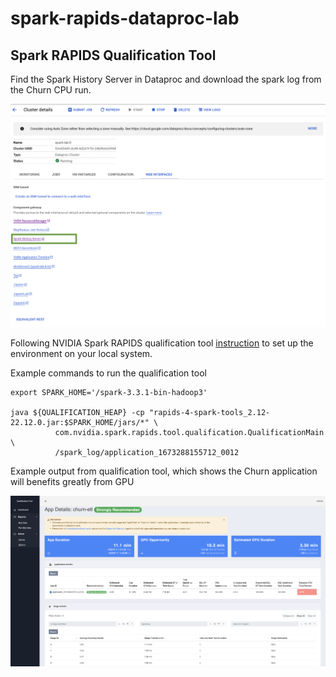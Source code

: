 <!--
 Copyright 2022-2023 NVIDIA Corporation.
 
 Licensed under the Apache License, Version 2.0 (the "License");
 you may not use this file except in compliance with the License.
 You may obtain a copy of the License at
 
     http://www.apache.org/licenses/LICENSE-2.0
 
 Unless required by applicable law or agreed to in writing, software
 distributed under the License is distributed on an "AS IS" BASIS,
 WITHOUT WARRANTIES OR CONDITIONS OF ANY KIND, either express or implied.
 See the License for the specific language governing permissions and
 limitations under the License.
-->

# spark-rapids-dataproc-lab

## Spark RAPIDS Qualification Tool

Find the Spark History Server in Dataproc and download the spark log from the Churn CPU run.

![Dataproc UI](../images/spark_hs.png)

Following NVIDIA Spark RAPIDS qualification tool [instruction](https://nvidia.github.io/spark-rapids/docs/spark-qualification-tool.html#running-the-qualification-tool-standalone-on-spark-event-logs) to set up the environment on your local system. 

Example commands to run the qualification tool
```
export SPARK_HOME='/spark-3.3.1-bin-hadoop3'

java ${QUALIFICATION_HEAP} -cp "rapids-4-spark-tools_2.12-22.12.0.jar:$SPARK_HOME/jars/*" \
          com.nvidia.spark.rapids.tool.qualification.QualificationMain \
          /spark_log/application_1673288155712_0012
```

Example output from qualification tool, which shows the Churn application will benefits greatly from GPU

![Outputs](../images/qualification_tool.png)